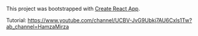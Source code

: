 This project was bootstrapped with [Create React App](https://github.com/facebook/create-react-app).

Tutorial: https://www.youtube.com/channel/UCBV-JvG9Ubkj7AU6Cxls1Tw?ab_channel=HamzaMirza
